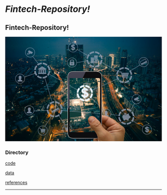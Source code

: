 # *Fintech-Repository!*

## Fintech-Repository!

![markdown-image](markdown-image.jpg)

### Directory

[code](code)

[data](data)

[references](references)

---